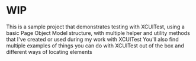 # WIP

This is a sample project that demonstrates testing with XCUITest, using a basic Page Object Model structure, with multiple helper and utility methods that I've created or used during my work with XCUITest
You'll also find multiple examples of things you can do with XCUITest out of the box and different ways of locating elements

